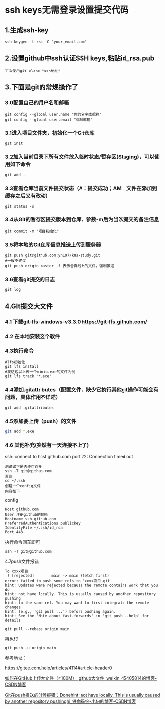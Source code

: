 # ssh keys无需登录设置提交代码

## 1.生成ssh-key

```
ssh-keygen -t rsa -C "your_email.com"
```

## 2.设置github中ssh认证SSH keys,粘贴id_rsa.pub

```
下次使用git clone "ssh地址"
```

## 3.下面是git的常规操作了

### 3.0配置自己的用户名和邮箱

```shell
git config --global user.name "你的名字或昵称"
git config --global user.email "你的邮箱"
```

### 3.1进入项目文件夹，初始化一个Git仓库

```
git init 
```

### 3.2加入当前目录下所有文件放入临时状态/暂存区(Staging)，可以使用如下命令

```
git add .
```

### 3.3查看仓库当前文件提交状态（A：提交成功；AM：文件在添加到缓存之后又有改动）

```
git status -s
```

### 3.4从Git的暂存区提交版本到仓库，参数-m后为当次提交的备注信息

```
git commit -m "项目初始化"
```

### 3.5将本地的Git仓库信息推送上传到服务器

```shell
git push git@github.com:yn197/k8s-study.git
#一般不建议
git push origin master -f 表示舍弃线上的文件，强制推送
```

### 3.6查看git提交的日志

```
git log
```

## 4.GIt提交大文件

### 4.1 下载git-lfs-windows-v3.3.0    https://git-lfs.github.com/

### 4.2 在本地安装这个软件

### 4.3执行命令

```
#lfs初始化
git lfs install
#我这边以上传一个minio.exe的文件为例
git lfs track "*.exe"
```



### 4.4添加.gitattributes（配置文件，缺少它执行其他git操作可能会有问题，具体作用不详述） 

```
git add .gitattributes
```

### 4.5添加要上传（push）的文件 

```sh
git add *.exe
```

### 4.6 其他补充(突然有一天连接不上了)

ssh: connect to host github.com port 22: Connection timed out

```
测试试下是否还可连接
ssh -T git@github.com  
否则
cd ~/.ssh
创建一个config文件
内容如下
```

config

```
Host github.com
User 注册github的邮箱
Hostname ssh.github.com
PreferredAuthentications publickey
IdentityFile ~/.ssh/id_rsa
Port 443

```

执行命令回车即可

```
ssh -T git@github.com
```

4.7push文件报错

```
To xxxx项目
 ! [rejected]        main -> main (fetch first)
error: failed to push some refs to 'xxxx项目.git'
hint: Updates were rejected because the remote contains work that you do
hint: not have locally. This is usually caused by another repository pushing
hint: to the same ref. You may want to first integrate the remote changes
hint: (e.g., 'git pull ...') before pushing again.
hint: See the 'Note about fast-forwards' in 'git push --help' for details
```



```
git pull --rebase origin main
```

再执行

```
git push -u origin main
```



参考地址：

https://gitee.com/help/articles/4114#article-header0

[如何在GitHub上传大文件（≥100M）_github大文件_weixin_45405814的博客-CSDN博客](https://blog.csdn.net/weixin_45405814/article/details/107080156) 

[Git在push推送的时候报错：Donehint: not have locally. This is usually caused by another repository pushinghi_铁血码农-小何的博客-CSDN博客](https://blog.csdn.net/hzyhhhwc/article/details/125655397) 